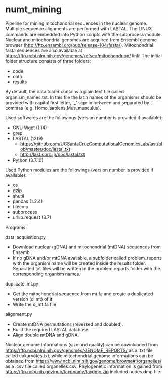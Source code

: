 # numt_mining

Pipeline for mining mitochondrial sequences in the nuclear genome.
Multiple sequence alignments are performed with LASTAL.
The LINUX commands are embedded into Python scripts with the subprocess module.
Nuclear and mitochondrial genomes are acquired from Ensembl genome browser (http://ftp.ensembl.org/pub/release-104/fasta/). Mitochondrial fasta sequences are also available at https://ftp.ncbi.nlm.nih.gov/genomes/refseq/mitochondrion/ link!
The initial folder structure consists of three folders:

- code
- data
- results

By default, the data folder contains a plain text file called organism_names.txt.
In this file the latin names of the organisms should be provided with capital first letter, '_' sign in between and separated by ',' commas
(e.g. Homo_sapiens,Mus_musculus). 

Used softwares are the followings (version number is provided if available):

- GNU Wget (1.14)
- grep
- LASTAL (1219)
	- https://github.com/UCSantaCruzComputationalGenomicsLab/last/blob/master/doc/lastal.txt
	- http://last.cbrc.jp/doc/lastal.txt
- Python (3.7.10)

Used Python modules are the followings (version number is provided if available):

- os
- gzip
- shutil
- pandas (1.2.4)
- filecmp
- subprocess
- urllib.request (3.7)

Programs:

data_acquisition.py

- Download nuclear (gDNA) and mitochondrial (mtDNA) sequences from Ensembl.
- If no gDNA and/or mtDNA available, a subfolder called problem_reports with the organism name will be created inside the results folder.
Separated txt files will be written in the problem reports folder with the corresponding organism names.

duplicate_mt.py

- Get the mitochondrial sequence from mt.fa and create a duplicated version (d_mt) of it
- Write the d_mt.fa file

alignment.py

- Create mtDNA permutations (reversed and doubled).
- Build the required LASTAL database.
- Align double mtDNA and gDNA.


Nuclear genome informations (size and quality) can be downloaded from https://ftp.ncbi.nlm.nih.gov/genomes/GENOME_REPORTS/ as a .txt file called eukaryotes.txt, while mitochondrial genome informations can be obtained from https://www.ncbi.nlm.nih.gov/genome/browse#!/organelles/ as a .csv file called organelles.csv. Phylogenetic information is gained from https://ftp.ncbi.nih.gov/pub/taxonomy/taxdmp.zip included nodes.dmp file.
